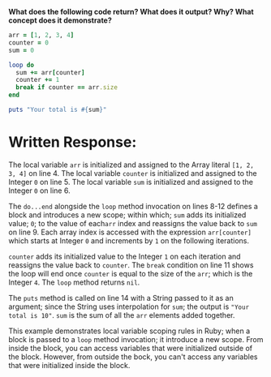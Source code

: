 **What does the following code return? What does it output? Why? What concept does it demonstrate?**

```ruby
arr = [1, 2, 3, 4]
counter = 0
sum = 0

loop do
  sum += arr[counter]
  counter += 1
  break if counter == arr.size
end

puts "Your total is #{sum}"
```

# Written Response:

The local variable `arr` is initialized and assigned to the Array literal `[1, 2, 3, 4]` on line 4. The local variable `counter` is initialized and assigned to the Integer `0` on line 5. The local variable `sum` is initialized and assigned to the Integer `0` on line 6.

The `do...end` alongside the `loop` method invocation on lines 8-12 defines a block and introduces a new scope; within which; `sum` adds its initialized value; `0`; to the value of each`arr` index and reassigns the value back to `sum` on line 9. Each array index is accessed with the expression `arr[counter]` which starts at Integer `0` and increments by `1` on the following iterations.

`counter` adds its initialized value to the Integer `1` on each iteration and reassigns the value back to `counter`. The `break` condition on line 11 shows the loop will end once `counter` is equal to the size of the `arr`; which is the Integer `4`. The `loop` method returns `nil`.

The `puts` method is called on line 14 with a String passed to it as an argument; since the String uses interpolation for `sum`; the output is `"Your total is 10"`. `sum` is the sum of all the `arr` elements added together.

This example demonstrates local variable scoping rules in Ruby; when a block is passed to a `loop` method invocation; it introduce a new scope. From inside the block, you can access variables that were initialized outside of the block. However, from outside the bock, you can't access any variables that were initialized inside the block.

